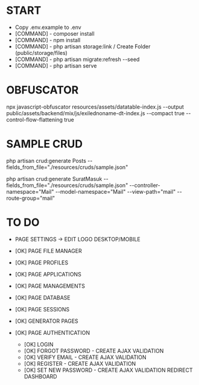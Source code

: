 # START
- Copy .env.example to .env
- [COMMAND] - composer install
- [COMMAND] - npm install
- [COMMAND] - php artisan storage:link / Create Folder (public/storage/files)
- [COMMAND] - php artisan migrate:refresh --seed
- [COMMAND] - php artisan serve

# OBFUSCATOR
npx javascript-obfuscator resources/assets/datatable-index.js --output public/assets/backend/mix/js/exilednoname-dt-index.js --compact true --control-flow-flattening true

# SAMPLE CRUD
php artisan crud:generate Posts --fields_from_file="./resources/cruds/sample.json"

php artisan crud:generate SuratMasuk --fields_from_file="./resources/cruds/sample.json" --controller-namespace="Mail" --model-namespace="Mail" --view-path="mail" --route-group="mail"

# TO DO
- PAGE SETTINGS -> EDIT LOGO DESKTOP/MOBILE
    
- [OK] PAGE FILE MANAGER
- [OK] PAGE PROFILES
- [OK] PAGE APPLICATIONS
- [OK] PAGE MANAGEMENTS
- [OK] PAGE DATABASE
- [OK] PAGE SESSIONS

- [OK] GENERATOR PAGES
- [OK] PAGE AUTHENTICATION
    - [OK] LOGIN
    - [OK] FORGOT PASSWORD - CREATE AJAX VALIDATION
    - [OK] VERIFY EMAIL - CREATE AJAX VALIDATION
    - [OK] REGISTER - CREATE AJAX VALIDATION
    - [OK] SET NEW PASSWORD - CREATE AJAX VALIDATION REDIRECT DASHBOARD